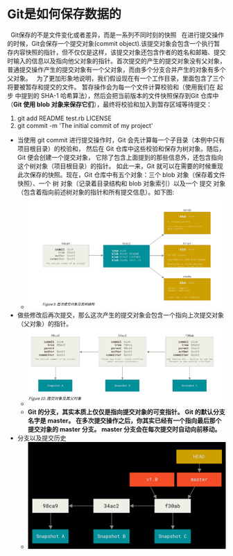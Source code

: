 # Git是如何保存数据的
&nbsp;&nbsp;Git保存的不是文件变化或者差异，而是一系列不同时刻的快照
&nbsp;&nbsp;在进行提交操作的时候，Git会保存一个提交对象(commit object).该提交对象会包含一个执行暂存内容快照的指针，但不仅仅是这样，该提交对象还包含作者的姓名和邮箱、提交时输入的信息以及指向他父对象的指针。首次提交的产生的提交对象没有父对象，普通提交操作产生的提交对象有一个父对象，而由多个分支合并产生的对象有多个父对象。
&nbsp;&nbsp;为了更加形象地说明，我们假设现在有一个工作目录，里面包含了三个将要被暂存和提交的文件。 暂存操作会为每一个文件计算校验和（使用我们在 起步 中提到的 SHA-1 哈希算法），然后会把当前版本的文件快照保存到Git 仓库中 （**Git 使用 blob 对象来保存它们**），最终将校验和加入到暂存区域等待提交：
   1. git add README test.rb LICENSE
   2. git commit -m 'The initial commit of my project'
+ 当使用 git commit 进行提交操作时，Git 会先计算每一个子目录（本例中只有项目根目录）的校验和， 然后在 Git 仓库中这些校验和保存为树对象。随后，Git 便会创建一个提交对象， 它除了包含上面提到的那些信息外，还包含指向这个树对象（项目根目录）的指针。 如此一来，Git 就可以在需要的时候重现此次保存的快照。现在，Git 仓库中有五个对象：三个 blob 对象（保存着文件快照）、一个 树 对象（记录着目录结构和 blob 对象索引）以及一个 提交 对象（包含着指向前述树对象的指针和所有提交信息）。如下图:
  - <img src="./pics/04/9_20201021231505.png" />
+ 做些修改后再次提交，那么这次产生的提交对象会包含一个指向上次提交对象（父对象）的指针。
  - <img src="./pics/04/10_20201021231518.png" />
  - **Git 的分支，其实本质上仅仅是指向提交对象的可变指针。 Git 的默认分支名字是 master。 在多次提交操作之后，你其实已经有一个指向最后那个提交对象的 master 分支。 master 分支会在每次提交时自动向前移动。**
+ 分支以及提交历史
   - <img src="./pics/04/11_20201021232248.png"/>